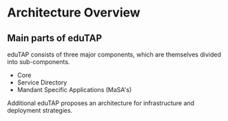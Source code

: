 # Architecture Overview

## Main parts of eduTAP

eduTAP consists of three major components, which are themselves divided into sub-components.

- Core
- Service Directory
- Mandant Specific Applications (MaSA's)

Additional eduTAP proposes an architecture for infrastructure and deployment strategies.

